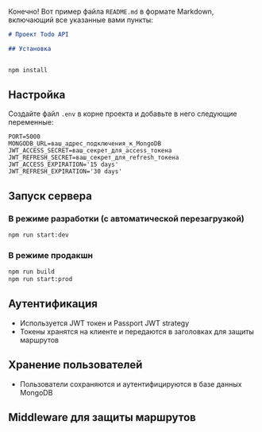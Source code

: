 Конечно! Вот пример файла `README.md` в формате Markdown, включающий все указанные вами пункты:

```markdown
# Проект Todo API

## Установка


npm install
```

## Настройка

Создайте файл `.env` в корне проекта и добавьте в него следующие переменные:

```
PORT=5000
MONGODB_URL=ваш_адрес_подключения_к_MongoDB
JWT_ACCESS_SECRET=ваш_секрет_для_access_токена
JWT_REFRESH_SECRET=ваш_секрет_для_refresh_токена
JWT_ACCESS_EXPIRATION='15 days'
JWT_REFRESH_EXPIRATION='30 days'
```

## Запуск сервера

### В режиме разработки (с автоматической перезагрузкой)

```bash
npm run start:dev
```

### В режиме продакшн

```bash
npm run build
npm run start:prod
```

## Аутентификация

- Используется JWT токен и Passport JWT strategy
- Токены хранятся на клиенте и передаются в заголовках для защиты маршрутов

## Хранение пользователей

- Пользователи сохраняются и аутентифицируются в базе данных MongoDB

## Middleware для защиты маршрутов